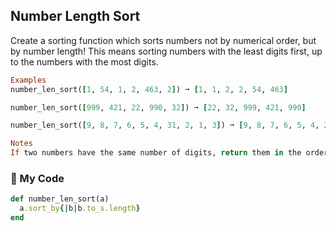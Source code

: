 ## Number Length Sort

Create a sorting function which sorts numbers not by numerical order, but by number length! This means sorting numbers with the least digits first, up to the numbers with the most digits.
```ruby
Examples
number_len_sort([1, 54, 1, 2, 463, 2]) ➞ [1, 1, 2, 2, 54, 463]

number_len_sort([999, 421, 22, 990, 32]) ➞ [22, 32, 999, 421, 990]

number_len_sort([9, 8, 7, 6, 5, 4, 31, 2, 1, 3]) ➞ [9, 8, 7, 6, 5, 4, 2, 1, 3, 31]

Notes
If two numbers have the same number of digits, return them in the order they first appeared (this makes it different to just sorting the numbers normally).
```
### :gem: My Code
```ruby
def number_len_sort(a)
  a.sort_by{|b|b.to_s.length}
end
```
